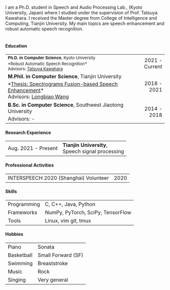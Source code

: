  I am a Ph.D. student in Speech and Audio Processing Lab., (Kyoto University, Japan) where I studied under the supervision of Prof. Tatsuya Kawahara. I received the Master degree from College of Intelligence and Computing, Tianjin University. My main topics are speech enhancement and robust automatic speech recognition. <br><br>

#### <i class="fa fa-chevron-right"></i> Education
<table class="table table-hover">
  <tr>
    <td>
      <font size=2.5>
      <strong>Ph.D. in Computer Science</strong>, Kyoto University
      <br>
        <p style='margin-top:-1em;margin-bottom:0em' markdown='1'>
        <br> *Robust Automatic Speech Recognition*
        <br> Advisors: <a href="http://sap.ist.i.kyoto-u.ac.jp/members/kawahara/" target="_blank">Tatsuya Kawahara</a>
        </p>
       </font>
    </td>
    <font size=2.5>
    <td class="col-md-2" style='text-align:right;'>2021 - Current</td>
    </font>
  </tr>
  <tr>
    <td>
      <font size=3>
      <strong>M.Phil. in Computer Science</strong>, Tianjin University
      <br>
        <p style='margin-top:-1em;margin-bottom:0em' markdown='1'>
        <br> *<a href="https://github.com/hshi-speech/resume/blob/main/pdf/master_thesis.pdf" target="_blank">Thesis: Spectrograms Fusion-based Speech Enhancement</a>*
        <br> Advisors: <a href="http://cic.tju.edu.cn/faculty/wanglongbiao/wang.html" target="_blank">Longbiao Wang</a>
        </p>
       </font>
    </td>
    <td class="col-md-2" style='text-align:right;'>2018 - 2021</td>
  </tr>
  <tr>
    <td>
      <font size=3>
      <strong>B.Sc. in Computer Science</strong>, Southwest Jiaotong University
      <br>
        <p style='margin-top:-1em;margin-bottom:0em' markdown='1'>
        <br> Advisors: -
         <!-- <a href="https://faculty.swjtu.edu.cn/dizhixiong/zh_CN/zhym/129018/list/index.htm" target="_blank">Zhixiong Di</a> -->
        </p>
      </font>
    </td>
    <td class="col-md-2" style='text-align:right;'>2014 - 2018</td>
  </tr>
</table>


#### <i class="fa fa-chevron-right"></i> Research Experience
<table class="table table-hover">
<tr>
  <td class='col-md-3'>Aug. 2021 - Present</td>
  <td>
    <strong>Tianjin University</strong>,  <br>
    Speech signal processing
  </td>
</tr>
</table>


#### <i class="fa fa-chevron-right"></i> Professional Activities
<table class="table table-hover">
<tr>
  <td>
      INTERSPEECH 2020 (Shanghai) Volunteer
  <td class='col-md-2' style='text-align:right;'>2020</td>
  </td>
</tr>
</table>


#### <i class="fa fa-chevron-right"></i> Skills
<table class="table table-hover">
<tr>
  <td class='col-md-2'>Programming</td>
  <td>
C, C++, Java, Python
  </td>
</tr>
<tr>
  <td class='col-md-2'>Frameworks</td>
  <td>
NumPy, PyTorch, SciPy, TensorFlow
  </td>
</tr>
<tr>
  <td class='col-md-2'>Tools</td>
  <td>
Linux, vim git, tmux
  </td>
</tr>
</table>


#### <i class="fa fa-chevron-right"></i> Hobbies
<table class="table table-hover">
<tr>
  <td class='col-md-2'>Piano</td>
  <td>
Sonata
  </td>
</tr>
<tr>
  <td class='col-md-2'>Basketball</td>
  <td>
Small Forward (SF)
  </td>
</tr>
<tr>
  <td class='col-md-2'>Swimming</td>
  <td>
Breaststroke
  </td>
</tr>
<tr>
  <td class='col-md-2'>Music</td>
  <td>
Rock
  </td>
</tr>
<tr>
  <td class='col-md-2'>Singing</td>
  <td>
Very general
  </td>
</tr>
</table>

